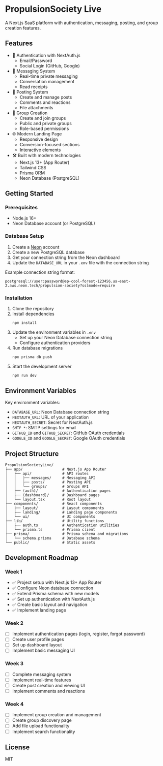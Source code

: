 # PropulsionSociety Live

A Next.js SaaS platform with authentication, messaging, posting, and group creation features.

## Features

- 🔐 Authentication with NextAuth.js
  - Email/Password
  - Social Login (GitHub, Google)
- 💬 Messaging System
  - Real-time private messaging
  - Conversation management
  - Read receipts
- 📝 Posting System
  - Create and manage posts
  - Comments and reactions
  - File attachments
- 👥 Group Creation
  - Create and join groups
  - Public and private groups
  - Role-based permissions
- 🌐 Modern Landing Page
  - Responsive design
  - Conversion-focused sections
  - Interactive elements
- 🛠️ Built with modern technologies
  - Next.js 13+ (App Router)
  - Tailwind CSS
  - Prisma ORM
  - Neon Database (PostgreSQL)

## Getting Started

### Prerequisites

- Node.js 16+
- Neon Database account (or PostgreSQL)

### Database Setup

1. Create a [Neon](https://neon.tech) account
2. Create a new PostgreSQL database
3. Get your connection string from the Neon dashboard
4. Update the `DATABASE_URL` in your `.env` file with the connection string

Example connection string format:
```
postgresql://user:password@ep-cool-forest-123456.us-east-2.aws.neon.tech/propulsion-society?sslmode=require
```

### Installation

1. Clone the repository
2. Install dependencies
   ```bash
   npm install
   ```
3. Update the environment variables in `.env`
   - Set up your Neon Database connection string
   - Configure authentication providers
4. Run database migrations
   ```bash
   npx prisma db push
   ```
5. Start the development server
   ```bash
   npm run dev
   ```

## Environment Variables

Key environment variables:

- `DATABASE_URL`: Neon Database connection string
- `NEXTAUTH_URL`: URL of your application
- `NEXTAUTH_SECRET`: Secret for NextAuth.js
- `SMTP_*`: SMTP settings for email
- `GITHUB_ID` and `GITHUB_SECRET`: GitHub OAuth credentials
- `GOOGLE_ID` and `GOOGLE_SECRET`: Google OAuth credentials

## Project Structure

```
PropulsionSocietyLive/
├── app/                  # Next.js App Router
│   ├── api/              # API routes
│   │   ├── messages/     # Messaging API
│   │   ├── posts/        # Posting API
│   │   └── groups/       # Groups API
│   ├── (auth)/           # Authentication pages
│   ├── (dashboard)/      # Dashboard pages
│   └── layout.tsx        # Root layout
├── components/           # React components
│   ├── layout/           # Layout components
│   ├── landing/          # Landing page components
│   └── ui/               # UI components
├── lib/                  # Utility functions
│   ├── auth.ts           # Authentication utilities
│   └── prisma.ts         # Prisma client
├── prisma/               # Prisma schema and migrations
│   └── schema.prisma     # Database schema
└── public/               # Static assets
```

## Development Roadmap

### Week 1
- ✅ Project setup with Next.js 13+ App Router
- ✅ Configure Neon database connection
- ✅ Extend Prisma schema with new models
- ✅ Set up authentication with NextAuth.js
- ✅ Create basic layout and navigation
- ✅ Implement landing page

### Week 2
- [ ] Implement authentication pages (login, register, forgot password)
- [ ] Create user profile pages
- [ ] Set up dashboard layout
- [ ] Implement basic messaging UI

### Week 3
- [ ] Complete messaging system
- [ ] Implement real-time features
- [ ] Create post creation and viewing UI
- [ ] Implement comments and reactions

### Week 4
- [ ] Implement group creation and management
- [ ] Create group discovery page
- [ ] Add file upload functionality
- [ ] Implement search functionality

## License

MIT